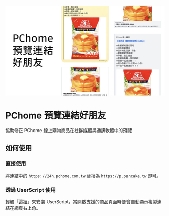 ![](https://github.com/gnehs/PChomeFix/blob/main/public/og.jpg?raw=true)
# PChome 預覽連結好朋友
協助修正 PChome 線上購物商品在社群媒體與通訊軟體中的預覽
## 如何使用
### 直接使用
將連結中的 `https://24h.pchome.com.tw` 替換為 `https://p.pancake.tw` 即可。
### 透過 UserScript 使用
輕觸「[這裡](https://github.com/gnehs/userscripts/raw/main/pchome-link-copy.user.js)」來安裝 UserScript，當開啟支援的商品頁面時便會自動顯示複製連結在網頁右上角。